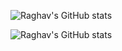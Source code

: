 
![Raghav's GitHub stats](https://github-readme-stats.vercel.app/api?username=akaraxxy&hide=contribs,issues&show_icons=true&theme=radical)

![Raghav's GitHub stats](https://github-readme-stats.vercel.app/api/top-langs/?username=akaraxxy&title_color=ffffff&text_color=c9cacc&icon_color=2bbc8a&bg_color=1d1f21&layout=compact)


<!--
+ https://github.com/anuraghazra/github-readme-stats for creating stats cards like this!
-->
